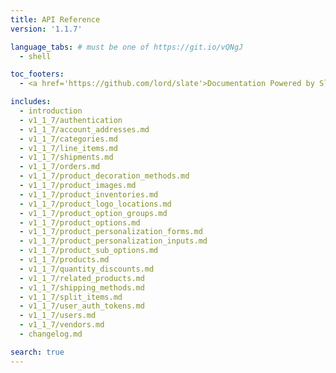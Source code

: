 ```yaml
---
title: API Reference
version: '1.1.7'

language_tabs: # must be one of https://git.io/vQNgJ
  - shell

toc_footers:
  - <a href='https://github.com/lord/slate'>Documentation Powered by Slate</a>

includes:
  - introduction
  - v1_1_7/authentication
  - v1_1_7/account_addresses.md
  - v1_1_7/categories.md
  - v1_1_7/line_items.md
  - v1_1_7/shipments.md
  - v1_1_7/orders.md
  - v1_1_7/product_decoration_methods.md
  - v1_1_7/product_images.md
  - v1_1_7/product_inventories.md
  - v1_1_7/product_logo_locations.md
  - v1_1_7/product_option_groups.md
  - v1_1_7/product_options.md
  - v1_1_7/product_personalization_forms.md
  - v1_1_7/product_personalization_inputs.md
  - v1_1_7/product_sub_options.md
  - v1_1_7/products.md
  - v1_1_7/quantity_discounts.md
  - v1_1_7/related_products.md
  - v1_1_7/shipping_methods.md
  - v1_1_7/split_items.md
  - v1_1_7/user_auth_tokens.md
  - v1_1_7/users.md
  - v1_1_7/vendors.md
  - changelog.md

search: true
---
```

